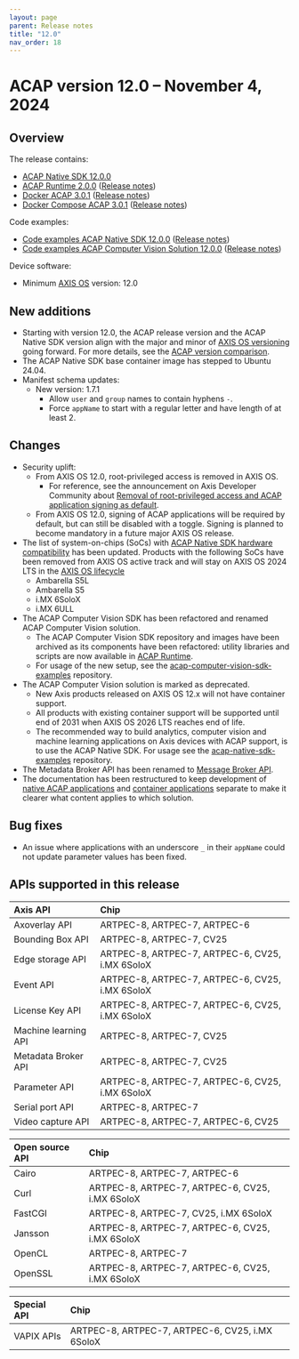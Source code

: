 ```yaml
---
layout: page
parent: Release notes
title: "12.0"
nav_order: 18
---
```


# ACAP version 12.0 – November 4, 2024

## Overview

The release contains:

- [ACAP Native SDK 12.0.0](https://github.com/AxisCommunications/acap-native-sdk/releases/tag/12.0.0)
- [ACAP Runtime 2.0.0](https://github.com/AxisCommunications/acap-runtime/tree/2.0.0)
  ([Release notes](https://github.com/AxisCommunications/acap-runtime/releases/tag/2.0.0))
- [Docker ACAP 3.0.1](https://github.com/AxisCommunications/docker-acap/tree/3.0.1)
  ([Release notes](https://github.com/AxisCommunications/docker-acap/releases/tag/3.0.1))
- [Docker Compose ACAP 3.0.1](https://github.com/AxisCommunications/docker-compose-acap/tree/3.0.1)
  ([Release notes](https://github.com/AxisCommunications/docker-compose-acap/releases/tag/3.0.1))

Code examples:

- [Code examples ACAP Native SDK 12.0.0](https://github.com/AxisCommunications/acap-native-sdk-examples/tree/12.0.0)
  ([Release notes](https://github.com/AxisCommunications/acap-native-sdk-examples/releases/tag/12.0.0))
- [Code examples ACAP Computer Vision Solution 12.0.0](https://github.com/AxisCommunications/acap-computer-vision-sdk-examples/tree/12.0.0)
  ([Release notes](https://github.com/AxisCommunications/acap-computer-vision-sdk-examples/releases/tag/12.0.0))

Device software:

- Minimum [AXIS OS](https://www.axis.com/support/device-software) version: 12.0

## New additions

- Starting with version 12.0, the ACAP release version and the ACAP Native SDK version align with the
  major and minor of [AXIS OS
versioning](https://help.axis.com/en-us/axis-os#axis-os-versioning) going forward.
For more details, see the [ACAP version
comparison](../introduction/acap-version-comparison#acap-version-12).
- The ACAP Native SDK base container image has stepped to Ubuntu 24.04.
- Manifest schema updates:
  - New version: 1.7.1
    - Allow `user` and `group` names to contain hyphens `-`.
    - Force `appName` to start with a regular letter and have length of at least 2.

## Changes

- Security uplift:
  - From AXIS OS 12.0, root-privileged access is removed in AXIS OS.
    - For reference, see the announcement on Axis Developer Community about
      [Removal of root-privileged access and ACAP application signing as
default](https://www.axis.com/developer-community/news/axis-os-root-acap-signing).
  - From AXIS OS 12.0, signing of ACAP applications will be required by
    default, but can still be disabled with a toggle. Signing is planned to
    become mandatory in a future major AXIS OS release.
- The list of system-on-chips (SoCs) with [ACAP Native SDK hardware
  compatibility](../axis-devices-and-compatibility/#acap-native-sdk-hardware-compatibility)
has been updated. Products with the following SoCs have been removed from AXIS OS active track
and will stay on AXIS OS 2024 LTS in the [AXIS OS
lifecycle](https://help.axis.com/en-us/axis-os#axis-os-lifecycle)
  - Ambarella S5L
  - Ambarella S5
  - i.MX 6SoloX
  - i.MX 6ULL
- The ACAP Computer Vision SDK has been refactored and renamed ACAP Computer
  Vision solution.
  - The ACAP Computer Vision SDK repository and images have been archived as
    its components have been refactored: utility libraries and scripts are now
available in [ACAP
Runtime](https://github.com/AxisCommunications/acap-runtime).
  - For usage of the new setup, see the
    [acap-computer-vision-sdk-examples](https://github.com/AxisCommunications/acap-computer-vision-sdk-examples)
repository.
- The ACAP Computer Vision solution is marked as deprecated.
  - New Axis products released on AXIS OS 12.x will not have container support.
  - All products with existing container support will be supported until end of
    2031 when AXIS OS 2026 LTS reaches end of life.
  - The recommended way to build analytics, computer vision and machine
    learning applications on Axis devices with ACAP support, is to use the ACAP
    Native SDK. For usage see the
    [acap-native-sdk-examples](https://github.com/AxisCommunications/acap-native-sdk-examples)
    repository.
- The Metadata Broker API has been renamed to [Message Broker
  API](https://axiscommunications.github.io/acap-documentation/docs/api/src/api/metadata-broker/html/index.html).
- The documentation has been restructured to keep development of [native ACAP
  applications](../develop) and [container
applications](../develop-container-applications) separate to make it clearer
what content applies to which solution.

## Bug fixes

- An issue where applications with an underscore `_` in their `appName` could
  not update parameter values has been fixed.

## APIs supported in this release

Axis API             | Chip
:--                  | :--
Axoverlay API        | ARTPEC-8, ARTPEC-7, ARTPEC-6
Bounding Box API     | ARTPEC-8, ARTPEC-7, CV25
Edge storage API     | ARTPEC-8, ARTPEC-7, ARTPEC-6, CV25, i.MX 6SoloX
Event API            | ARTPEC-8, ARTPEC-7, ARTPEC-6, CV25, i.MX 6SoloX
License Key API      | ARTPEC-8, ARTPEC-7, ARTPEC-6, CV25, i.MX 6SoloX
Machine learning API | ARTPEC-8, ARTPEC-7, CV25
Metadata Broker API  | ARTPEC-8, ARTPEC-7, CV25
Parameter API        | ARTPEC-8, ARTPEC-7, ARTPEC-6, CV25, i.MX 6SoloX
Serial port API      | ARTPEC-8, ARTPEC-7
Video capture API    | ARTPEC-8, ARTPEC-7, ARTPEC-6, CV25

Open source API      | Chip
:--                  | :--
Cairo                | ARTPEC-8, ARTPEC-7, ARTPEC-6
Curl                 | ARTPEC-8, ARTPEC-7, ARTPEC-6, CV25, i.MX 6SoloX
FastCGI              | ARTPEC-8, ARTPEC-7, CV25, i.MX 6SoloX
Jansson              | ARTPEC-8, ARTPEC-7, ARTPEC-6, CV25, i.MX 6SoloX
OpenCL               | ARTPEC-8, ARTPEC-7
OpenSSL              | ARTPEC-8, ARTPEC-7, ARTPEC-6, CV25, i.MX 6SoloX

Special API          | Chip
:--                  | :--
VAPIX APIs           | ARTPEC-8, ARTPEC-7, ARTPEC-6, CV25, i.MX 6SoloX
